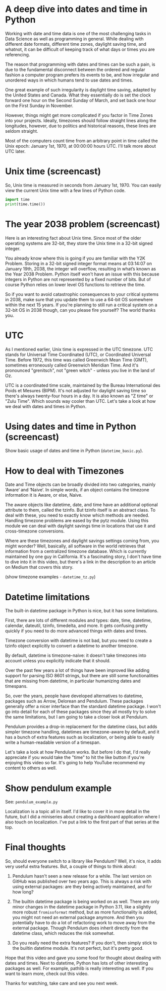 # A deep dive into dates and time in Python

Working with date and time data is one of the most challenging tasks in Data Science as well as programming in general. While dealing with different date formats, different time zones, daylight saving time, and whatnot, it can be difficult of keeping track of what days or times you are referencing.

The reason that programming with dates and times can be such a pain, is due to the fundamental disconnect between the ordered and regular fashion a computer program prefers its events to be, and how irregular and unordered ways in which humans tend to use dates and times.

One great example of such irregularity is daylight time saving, adapted by the United States and Canada. What they essentially do is set the clock forward one hour on the Second Sunday of March, and set back one hour on the First Sunday in November.

However, things might get more complicated if you factor in Time Zones into your projects. Ideally, timezones should follow straight lines along the longitudes, however, due to politics and historical reasons, these lines are seldom straight.

Most of the computers count time from an arbitrary point in time called the Unix epoch: January 1st, 1970, at 00:00:00 hours UTC. I'll talk more about UTC later.

# Unix time (screencast)

So, Unix time is measured in seconds from January 1st, 1970. You can easily view the current Unix time with a few lines of Python code.

```python
import time
print(time.time())
```

# The year 2038 problem (screencast)

Here is an interesting fact about Unix time. Since most of the older operating systems are 32-bit, they store the Unix time in a 32-bit signed integer.

You already know where this is going if you are familiar with the Y2K Problem. Storing in a 32-bit signed integer format means at 03:14:07 on January 19th, 2038, the integer will overflow, resulting in what’s known as the Year 2038 Problem. Python itself won't have an issue with this because integers in Python are not represented by a fixed number of bits. But of course Python relies on lower level OS functions to retrieve the time.

So if you want to avoid catastrophic consequences to your critical systems in 2038, make sure that you update them to use a 64-bit OS somewhere within the next 15 years. If you're planning to still run a critical system on a 32-bit OS in 2038 though, can you please fire yourself? The world thanks you.

# UTC

As I mentioned earlier, Unix time is expressed in the UTC timezone. UTC stands for Universal Time Coordinated (UTC), or Coordinated Universal Time. Before 1972, this time was called Greenwich Mean Time (GMT), sometimes erroneously called Greenwich Meridian Time. And it's pronounced "grenitsch", not "green witch" - unless you live in the land of Oz.

UTC is a coordinated time scale, maintained by the Bureau International des Poids et Mesures (BIPM). It's not adjusted for daylight saving time so there's always twenty-four hours in a day. It is also known as "Z time" or "Zulu Time". Which sounds way cooler than UTC. Let's take a look at how we deal with dates and times in Python.

# Using dates and time in Python (screencast)

Show basic usage of dates and time in Python (`datetime_basic.py`).

# How to deal with Timezones

Date and Time objects can be broadly divided into two categories, mainly ‘Aware‘ and ‘Naive‘. In simple words, if an object contains the timezone information it is Aware, or else, Naive.

The aware objects like datetime, date, and time have an additional optional attribute to them, called the tzinfo. But tzinfo itself is an abstract class. To deal with these, you need to exactly know which methods are needed. Handling timezone problems are eased by the pytz module. Using this module we can deal with daylight savings time in locations that use it and cross-timezone conversions.

Where are these timezones and daylight savings settings coming from, you might wonder? Well, basically, all software in the world retrieves that information from a centralized timezone database. Which is currently maintained by one guy in California. It's a fascinating story, I don't have time to dive into it in this video, but there's a link in the description to an article on Medium that covers this story.

(show timezone examples - `datetime_tz.py`)

# Datetime limitations

The built-in datetime package in Python is nice, but it has some limitations.

First, there are lots of different modules and types: date, time, datetime, calendar, dateutil, tzinfo, timedelta, and more. It gets confusing pretty quickly if you need to do more advanced things with dates and times.

Timezone conversion with datetime is not bad, but you need to create a tzinfo object explicitly to convert a datetime to another timezone.

By default, datetime is timezone-naive: it doesn't take timezones into account unless you explicitly indicate that it should.

Over the past few years a lot of things have been improved like adding support for parsing ISO 8601 strings, but there are still some functionalities that are missing from datetime, in particular humanizing dates and timespans.

So, over the years, people have developed alternatives to datetime, packages such as Arrow, Delorean and Pendulum. These packages generally offer a nicer interface than the standard datetime package. I won't go into detail for each of these packages since they all mostly try to solve the same limitations, but I am going to take a closer look at Pendulum.

Pendulum provides a drop-in replacement for the datetime class, but adds simpler timezone handling, datetimes are timezone-aware by default, and it has a bunch of extra features such as localization, or being able to easily write a human-readable version of a timespan.

Let's take a look at how Pendulum works. But before I do that, I'd really appreciate if you would take the "time" to hit the like button if you're enjoying this video so far. It's going to help YouTube recommend my content to others as well.

# Show pendulum example

See: `pendulum_example.py`

Localization is a topic all in itself. I'd like to cover it in more detail in the future, but I did a miniseries about creating a dashboard application where I also touch on localization. I've put a link to the first part of that series at the top.

# Final thoughts

So, should everyone switch to a library like Pendulum? Well, it's nice, it adds very useful extra features. But, a couple of things to think about:

1. Pendulum hasn't seen a new release for a while. The last version on GitHub was published over two years ago. This is always a risk with using external packages: are they being actively maintained, and for how long?

2. The builtin datetime package is being worked on as well. There are only minor changes in the datetime package in Python 3.11, like a slightly more robust `fromisoformat` method, but as more functionality is added, you might not need an external package anymore. And then you potentially have to do a lot of refactoring work to move away from the external package. Though Pendulum does inherit directly from the datetime class, which reduces the risk somewhat.

3. Do you really need the extra features? If you don't, then simply stick to the builtin datetime module. It's not perfect, but it's pretty good.

Hope that this video and gave you some food for thought about dealing with dates and times. Next to datetime, Python has lots of other interesting packages as well. For example, pathlib is really interesting as well. If you want to learn more, check out this video.

Thanks for watching, take care and see you next week.
